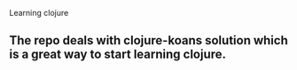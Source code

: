 Learning clojure 
## The repo deals with clojure-koans solution which is a great way to start learning clojure.
